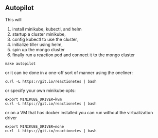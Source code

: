 ## Autopilot

This will
1. install minikube, kubectl, and helm
1. startup a cluster minikube,
1. config kubectl to use the cluster,
1. initialize tiller using helm,
1. spin up the mongo cluster
1. finally run a reaction pod and connect it to the mongo cluster


```
make autopilot
```

or it can be done in a one-off sort of manner using the oneliner:

```
curl -L https://git.io/reactionetes | bash
```

or specify your own minikube opts:

```
export MINIKUBE_DRIVER=kvm
curl -L https://git.io/reactionetes | bash
```

or on a VM that has docker installed you can run without the
virtualization driver

```
export MINIKUBE_DRIVER=none
curl -L https://git.io/reactionetes | bash
```
